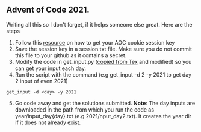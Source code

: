 ## Advent of Code 2021.
Writing all this so I don't forget, if it helps someone else great. Here are the steps
1. Follow this [resource](https://github.com/wimglenn/advent-of-code-wim/issues/1) on how  to get your AOC cookie session key
2. Save the session key in a session.txt file. Make sure you do not commit this file to your github as it contains a secret. 
3. Modify the code in get_input.py ([copied from Tex](https://github.com/coreone/aoc-2021/blob/main/get.py) and modified) so you can get your input each day. 
4. Run the script with the command (e.g get_input -d 2 -y 2021 to get day 2 input of even 2021)
``` 
get_input -d <day> -y 2021
```
5. Go code away and get the solutions submitted.
**Note**: The day inputs are downloaded in the path from which you run the code as year/input_day{day}.txt (e.g 2021/nput_day2.txt). It creates the year dir if it does not already exist.

